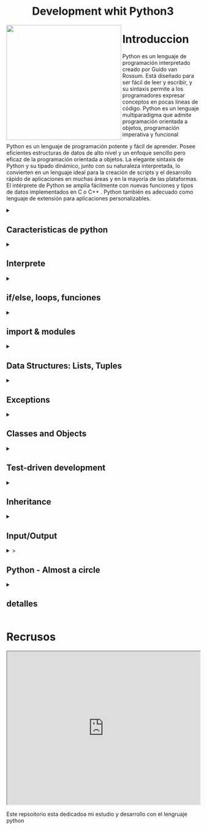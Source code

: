 <div>
<h1 align="center">Development whit Python3</h1>

<img src="https://user-images.githubusercontent.com/105575956/220216383-93914940-8588-4f2d-8237-3ad2375c47f4.png" width="300" align="left"/> 

# Introduccion

Python es un lenguaje de programación interpretado creado por Guido van Rossum. Está diseñado para ser fácil de leer y escribir, y su sintaxis permite a los programadores expresar conceptos en pocas líneas de código. Python es un lenguaje multiparadigma que admite programación orientada a objetos, programación imperativa y funcional

Python es un lenguaje de programación potente y fácil de aprender. Posee eficientes estructuras de datos de alto nivel y un enfoque sencillo pero eficaz de la programación orientada a objetos. La elegante sintaxis de Python y su tipado dinámico, junto con su naturaleza interpretada, lo convierten en un lenguaje ideal para la creación de scripts y el desarrollo rápido de aplicaciones en muchas áreas y en la mayoría de las plataformas.
El intérprete de Python se amplía fácilmente con nuevas funciones y tipos de datos implementados en C o C++ . Python también es adecuado como lenguaje de extensión para aplicaciones personalizables.

</div>

<details>
<summary><h2>Caracteristicas de python</h2></summary>

* Lenguaje de propocito general: se puede utilizar tanto para escribir una pequeña base de datos personalizada, o una aplicación GUI especializada, o un simple juego.

* Lenguaje de alto nivel: es mas facil entender la lectura y su sintaxis, se escribir programas de forma compacta y legible.

* Es un lenguaje de tipado dinamico: python reconoce el tipo de dato y lo define automaticamente, la variable se adapta segun el tipo de dato que le demos
Ejemplo:
```py
nombre = "Sapitorico" - reconoce que es una string
edad = 21 - reconnoce que el dato es un entero
```

* Lenguaje orientada a objetos: desarrollo con objetos, clases metodos objetos, etc

* Lenguaje interpretaod: interpreta linea por linea y lo transforma a lenguaje maquina, este tiene un interprete que lee las intrucciones, lo que lo hace mas facil manuipular y resolver problemas y cambiar el codigo, lo malo de esto es que lo hace mas lento.

# por que utilizar pytohn?

* cualquier desarrollador puede entender un codigo pytohn, admeas puede ser mas prductrivo ya que reduce las lineas de codigo para realizar tareas, ademas nos ahorramos corchetes y podemos ordenar de mejor manera el codigo, utilizando la indentacion.

* contiene una gran biblioteca estandar de codigo, que son pedazos de codigo reutilizables, que podemos reutilizar para casi cualquier cosa, ademas no carga todas las funcionalidades, sino que carga las que utilizemos para nuestro progrmama, importanto esos poedazos de coigo que nos permite realizar la tarea.

* podemos mezclarlo con otros lenguajes de prormacion

* multiparadigma: podemos trasladar un progrmama echo en pytohn a cualquier otro sistema operatvo

<img src="https://user-images.githubusercontent.com/105575956/220435134-58d905f1-0c2c-4d31-86c5-86d38cd72198.jpg" width="500"/>

</details>

<details>
<summary><h2>Interprete</h2></summary>

<img width="428" align="left" alt="Screenshot 2023-02-21 155701" src="https://user-images.githubusercontent.com/105575956/220434700-7e812603-527c-4b66-88ab-07114749c062.png">


Las funciones de edición de línea del intérprete incluyen edición interactiva, sustitución del historial y completado de código en sistemas que soporten la biblioteca GNU Readline.

Since Python statements often contain spaces or other command in its entirety. Some Python modules are also useful as scripts. These can be invoked using python -m module ..., which executes the source file for module as if you had spelled out its full name on the command line. When a script file is used, it is sometimes useful to be able to run the script and enter interactive mode afterwards.

Esto puede hacerse pasando -i antes del script. Cuando el intérprete conoce el nombre del script y la variable de argumentos adicionales en el módulo sys. -m, sys.argv se establece con el nombre completo del módulo localizado. Cuando los comandos se leen desde un tty, se dice que el intérprete está en modo interactivo.

En este modo solicita el siguiente comando con el prompt primario, con el prompt secundario, por defecto tres puntos . El intérprete $ python3. Python 3.

</details>

<details>
<summary><h2>if/else, loops, funciones</h2></summary>

Quizás el tipo de sentencia más conocido sea la sentencia if.

La palabra clave 'elif' es la abreviatura de 'else if', y es útil para evitar una indentación excesiva. Si está comparando el mismo valor con varias constantes, o comprobando tipos o atributos específicos, también puede encontrar útil la sentencia match

La sentencia for en Python difiere un poco de lo que puede estar acostumbrado en C o Pascal.

La sentencia pass no hace nada. Puede ser usada cuando una sentencia es requerida sintácticamente pero el programa no requiere ninguna acción pass # Ocupar-esperar la interrupción del teclado del valor en variables.

Si está utilizando clases para estructurar sus datos

Puede utilizar parámetros posicionales con algunas clases incorporadas que proporcionan un orden para sus atributos . Sólo los nombres independientes son asignados por una sentencia match.

<img src="https://user-images.githubusercontent.com/105575956/220440537-4dc93b0e-e712-40e5-a946-f08beaeb2e28.png" width="400"/>

</details>

<details>
<summary><h2>import & modules</h2></summary>

Un módulo es un fichero que contiene definiciones y sentencias de Python. El nombre del fichero es el nombre del módulo con el sufijo .
Existe incluso una variante para importar todos los nombres que define un módulo

En la mayoría de los casos los programadores de Python no utilizan esta facilidad ya que introduce que ya ha definido. Tenga en cuenta que en general la práctica de importar * de un módulo o paquete está mal vista, ya que a menudo causa código poco legible. Si el nombre del módulo va seguido de as, entonces el nombre que sigue a as se vincula directamente al módulo importado.
También se puede utilizar cuando se utiliza from con efectos similares

__init__. The __init__. Py files are required to make Python treat directories containing the file as packages. This prevents directories with a common name, on the module search path.

<img align="left" src="https://user-images.githubusercontent.com/105575956/220442375-a5094c5a-cd51-40cf-9c9a-37af4abdaf3b.jpg" width="400"/>

En Python, un módulo es un archivo que contiene código Python que puede ser utilizado en otros programas. La importación de módulos te permite acceder a funciones, clases y variables definidas en otros archivos, lo que te permite reutilizar el código y ahorrar tiempo y esfuerzo en el desarrollo de programas.

</details>

<details>
<summary><h2>Data Structures: Lists, Tuples</h2></summary>

En Python, existen varias estructuras de datos predefinidas que te permiten almacenar y manipular datos de manera eficiente. A continuación, te presento un resumen de las principales estructuras de datos en Python 3:

# listas

Una lista es una colección ordenada y mutable de elementos, que se define utilizando corchetes ([]). Los elementos de la lista pueden ser de cualquier tipo, y se pueden agregar, eliminar o modificar en cualquier momento.

```py
mi_lista = [1, 2, 3, "cuatro", "cinco"]
mi_lista.append(6)
mi_lista.remove("cuatro")
print(mi_lista)
```

# Tuplas

Una tupla es una colección ordenada e inmutable de elementos, que se define utilizando paréntesis (()). Los elementos de la tupla pueden ser de cualquier tipo, y no se pueden agregar, eliminar o modificar una vez creada.

```py
mi_tupla = (1, 2, 3, "cuatro", "cinco")
print(mi_tupla[0])
```

# Conjuntos

Un conjunto es una colección no ordenada y mutable de elementos únicos, que se define utilizando llaves ({}). Los elementos del conjunto pueden ser de cualquier tipo, y se pueden agregar o eliminar en cualquier momento.

```py
mi_conjunto = {1, 2, 3, "cuatro", "cinco"}
mi_conjunto.add(6)
mi_conjunto.remove("cuatro")
print(mi_conjunto)
```

# Diccionarios

Un diccionario es una colección no ordenada y mutable de pares clave-valor, que se define utilizando llaves ({}). Las claves deben ser únicas y pueden ser de cualquier tipo inmutable, mientras que los valores pueden ser de cualquier tipo.

```py
mi_diccionario = {"uno": 1, "dos": 2, "tres": 3, "cuatro": "cuatro", "cinco": "cinco"}
mi_diccionario["seis"] = 6
del mi_diccionario["cuatro"]
print(mi_diccionario)
```
    
<img src="https://user-images.githubusercontent.com/105575956/220453704-bd9d73e0-90d8-4b4c-9b66-c08333f7fb8d.png" width="400"/>


</details>



<details>
<summary><h2>Exceptions</h2></summary>

En Python, las excepciones son errores que se producen durante la ejecución de un programa. Cuando se produce una excepción, el programa se detiene y muestra un mensaje de error que indica la causa del problema.

Para manejar las excepciones en Python, se utiliza la estructura de control try-except. El código que puede producir una excepción se coloca dentro del bloque try, y el código que maneja la excepción se coloca dentro del bloque except. Si se produce una excepción dentro del bloque try, el programa salta automáticamente al bloque except, donde se maneja la excepción.

Aquí hay un ejemplo de cómo se utiliza la estructura try-except para manejar una excepción en Python:

```py
try:
    x = 10 / 0
except ZeroDivisionError:
    print("Error: división por cero")
```

En este ejemplo, el código intenta dividir 10 por cero, lo que produce una excepción ZeroDivisionError. El programa detecta esta excepción y muestra un mensaje de error adecuado en el bloque except.

Además de la excepción ZeroDivisionError, Python tiene muchas otras excepciones integradas que se pueden utilizar para manejar diferentes tipos de errores. También es posible crear tus propias excepciones personalizadas mediante la definición de una clase de excepción.

En resumen, las excepciones son una parte importante del manejo de errores en Python. Al utilizar la estructura de control try-except, puedes manejar las excepciones de manera efectiva y evitar que tu programa se detenga debido a un error.

```py
# Manejo de excepciones de índice fuera de rango
lista = [1, 2, 3]
try:
    print(lista[3])
except IndexError:
    print("Error: índice fuera de rango")

# Manejo de excepciones de valor incorrecto
numero = input("Ingrese un número: ")
try:
    numero = int(numero)
except ValueError:
    print("Error: el valor ingresado no es un número")

# Manejo de excepciones personalizadas
class ErrorPersonalizado(Exception):
    pass

try:
    raise ErrorPersonalizado("Este es un error personalizado")
except ErrorPersonalizado as e:
    print("Se produjo un error personalizado:", e)
```

En el primer ejemplo, se intenta acceder a un elemento de una lista que no existe, lo que produce una excepción IndexError. En el bloque except, se maneja la excepción y se muestra un mensaje de error adecuado.

En el segundo ejemplo, se pide al usuario que ingrese un número, pero si el valor ingresado no se puede convertir a un entero, se produce una excepción ValueError. El bloque except maneja la excepción y muestra un mensaje de error adecuado.

En el tercer ejemplo, se define una excepción personalizada mediante la definición de una clase de excepción. En el bloque try, se levanta la excepción personalizada, y en el bloque except, se maneja la excepción y se muestra un mensaje de error personalizado.

En Python, también es posible utilizar la cláusula finally para ejecutar código que debe ejecutarse independientemente de si se produce una excepción o no. Aquí hay un ejemplo:

```py
try:
    archivo = open("archivo.txt", "r")
    contenido = archivo.read()
    print(contenido)
except IOError:
    print("Error: no se pudo leer el archivo")
finally:
    archivo.close()
```

En este ejemplo, el código intenta abrir un archivo y leer su contenido. Si se produce una excepción IOError, se maneja la excepción y se muestra un mensaje de error adecuado. En cualquier caso, el archivo se cierra en el bloque finally.

En resumen, las excepciones son una herramienta poderosa en Python para manejar errores y evitar que el programa se detenga debido a un problema. Al utilizar la estructura de control try-except-finally, puedes manejar las excepciones de manera efectiva y garantizar que tu código se ejecute de manera segura.

En programación, los errores son inevitables, y es importante saber cómo manejarlos de manera efectiva para evitar que el programa se detenga debido a un problema. En Python, los errores se manejan mediante el uso de excepciones, que son objetos que representan un problema que se ha producido durante la ejecución del programa.

Para manejar los errores en Python, se utiliza la estructura de control try-except. El código que puede producir una excepción se coloca dentro del bloque try, y el código que maneja la excepción se coloca dentro del bloque except. Si se produce una excepción dentro del bloque try, el programa salta automáticamente al bloque except, donde se maneja la excepción.

En Python, hay muchos tipos de excepciones integradas que se pueden utilizar para manejar diferentes tipos de errores, como la excepción ZeroDivisionError que se produce cuando se intenta dividir por cero, la excepción IndexError que se produce cuando se intenta acceder a un índice fuera de rango en una lista, y la excepción ValueError que se produce cuando se intenta convertir un valor que no es válido a un tipo de datos determinado.

Además de las excepciones integradas, también es posible definir tus propias excepciones personalizadas mediante la definición de una clase de excepción.

En resumen, los errores son una parte inevitable de la programación, pero con el manejo adecuado de excepciones, puedes evitar que los errores detengan tu programa y garantizar que tu código se ejecute de manera segura. La estructura try-except es una herramienta esencial para manejar excepciones en Python, y al conocer las excepciones integradas y cómo definir tus propias excepciones personalizadas, puedes manejar una amplia variedad de errores de manera efectiva.

</details>

<details>
<summary><h2>Classes and Objects</h2></summary>

En Python, una clase es un conjunto de atributos y métodos que definen un objeto. Un objeto es una instancia de una clase, que puede contener datos y tener la capacidad de realizar acciones específicas.

Para definir una clase, se utiliza la palabra clave class, seguida del nombre de la clase y dos puntos. Luego, se definen los atributos y métodos de la clase. Aquí hay un ejemplo de cómo definir una clase simple:

```py
class Persona:
    def __init__(self, nombre, edad):
        self.nombre = nombre
        self.edad = edad

    def saludar(self):
        print(f"Hola, mi nombre es {self.nombre} y tengo {self.edad} años.")
```

En este ejemplo, la clase Persona tiene dos atributos: nombre y edad, y un método llamado saludar(), que imprime un mensaje de saludo en la consola.

Para crear un objeto a partir de una clase, se utiliza la sintaxis NombreDeLaClase() y se pueden proporcionar argumentos para los atributos de la clase. Aquí hay un ejemplo:

```py
persona1 = Persona("Juan", 30)
persona1.saludar()
```

En este ejemplo, se crea un objeto llamado persona1 a partir de la clase Persona y se le asignan los valores "Juan" y 30 a los atributos nombre y edad. Luego, se llama al método saludar() del objeto persona1, que imprime el mensaje "Hola, mi nombre es Juan y tengo 30 años." en la consola.

En Python, los objetos pueden heredar atributos y métodos de otras clases. Esto se logra mediante la definición de una clase hija que hereda de una clase padre. Aquí hay un ejemplo:

```py
class Empleado(Persona):
    def __init__(self, nombre, edad, salario):
        super().__init__(nombre, edad)
        self.salario = salario

    def presentarse(self):
        print(f"Soy {self.nombre}, tengo {self.edad} años y mi salario es de {self.salario} dólares.")
```

En este ejemplo, la clase Empleado hereda de la clase Persona y tiene un atributo adicional llamado salario y un método llamado presentarse(), que imprime un mensaje de presentación en la consola.

En resumen, las clases y los objetos son fundamentales en la programación orientada a objetos de Python. Las clases definen los atributos y métodos de los objetos, y los objetos son instancias de una clase que contienen datos y tienen la capacidad de realizar acciones específicas. La herencia de clases permite la creación de clases hijas que heredan atributos y métodos de una clase padre. Al comprender cómo definir y utilizar clases y objetos en Python, puedes crear programas más estructurados, fáciles de mantener y extensibles.

Variables that belong to an object or class are referred to as fields. Such functions are called methods of the class. This terminology is important because it helps us to differentiate between functions and variables which are independent and those which belong to a class or object. Collectively, the fields and methods can be referred to as the attributes of that class.

Fields are of two types - they can belong to each instance/object of the class or they can belong to the class itself. They are called instance variables and class variables respectively.

The self

Class methods have only one specific difference from ordinary functions - they must have an extra first name that has to be added to the beginning of the parameter list, but you do not give a value for this parameter when you call the method, Python will provide it. This particular variable refers to the object itself, and by convention, it is given the name self. When you call a method of this object as myobject. Method, this is automatically converted by Python into MyClass.

Method -this is all the special self is about. This also means that if you have a method which takes no arguments, then you still have to have one argument - the self.

<details>
<summary><h2>Properties, Getters and Setters</h2></summary>

En Python, las propiedades, getters y setters son herramientas que se utilizan para controlar el acceso y la modificación de atributos de una clase. Estas herramientas permiten que los atributos de una clase sean manipulados de forma controlada y segura.

Las propiedades son métodos que se utilizan para acceder y modificar los atributos de una clase. Se definen mediante el uso del decorador @property y se acceden mediante la sintaxis de un atributo. Aquí hay un ejemplo:

```py
class Persona:
    def __init__(self, nombre):
        self._nombre = nombre

    @property
    def nombre(self):
        return self._nombre

    @nombre.setter
    def nombre(self, nombre):
        self._nombre = nombre
```

En este ejemplo, la clase Persona tiene un atributo _nombre que se accede a través de la propiedad nombre. La propiedad nombre tiene un getter que devuelve el valor del atributo _nombre y un setter que permite modificar el valor del atributo _nombre. La sintaxis para acceder y modificar la propiedad nombre es similar a la de un atributo normal:

```py
persona = Persona("Juan")
print(persona.nombre)  # Salida: Juan
persona.nombre = "Pedro"
print(persona.nombre)  # Salida: Pedro
```

En este ejemplo, se crea un objeto persona de la clase Persona con el nombre "Juan". Luego, se accede al valor del atributo _nombre a través de la propiedad nombre y se modifica el valor del atributo _nombre a "Pedro" a través del setter de la propiedad nombre.

Los getters y setters son métodos que se utilizan para acceder y modificar los atributos de una clase, respectivamente. Estos métodos se definen de manera similar a las propiedades, pero se llaman explícitamente en lugar de accederse mediante la sintaxis de un atributo. Aquí hay un ejemplo:

```py
class Rectangulo:
    def __init__(self, ancho, altura):
        self._ancho = ancho
        self._altura = altura

    def get_ancho(self):
        return self._ancho

    def set_ancho(self, ancho):
        self._ancho = ancho

    def get_altura(self):
        return self._altura

    def set_altura(self, altura):
        self._altura = altura

    def area(self):
        return self._ancho * self._altura

```

En este ejemplo, la clase Rectangulo tiene dos atributos, _ancho y _altura, que se acceden y modifican mediante los métodos get_ancho(), set_ancho(), get_altura() y set_altura(). El método area() calcula y devuelve el área del rectángulo. Para acceder y modificar los atributos _ancho y _altura, se utilizan los métodos correspondientes:

```py
rectangulo = Rectangulo(10, 20)
print(rectangulo.get_ancho())  # Salida: 10
print(rectangulo.get_altura())  # Salida: 20
rectangulo.set_ancho(5)
rectangulo.set_altura(10)
print(rectangulo.area())  # Salida: 50
```
En este ejemplo, se crea un objeto rectangulo de la clase Rectangulo con un ancho de 10 y una altura de 20.
</details>


</details>


<details>
<summary><h2>Test-driven development</h2></summary>


# Doctests

Los doctest son una herramienta de Python que permiten escribir pruebas en la misma documentación de una función o módulo. Los doctest son útiles porque pueden ayudar a garantizar que el código funciona correctamente al mismo tiempo que proporciona una documentación clara y concisa.

Un ejemplo de doctest podría ser la siguiente función que calcula la suma de dos números:

```py
def suma(a, b):
    """
    Esta función calcula la suma de dos números.

    Ejemplos:
    >>> suma(2, 3)
    5
    >>> suma(-1, 1)
    0
    >>> suma(0, 0)
    0
    """
    return a + b
```
En este ejemplo, la documentación de la función suma incluye ejemplos de cómo se puede llamar la función y qué resultado se espera en cada caso. Los ejemplos están escritos en un formato similar al de una sesión interactiva de Python, donde el símbolo >>> indica una entrada de usuario y el resultado esperado se escribe después.

Para ejecutar los doctest, se utiliza el módulo doctest de Python. Por ejemplo:

```py
import doctest

doctest.testmod()
```

o de forma manual en la temrinal

```py
python3 -m doctest -v
```

Esto ejecuta todos los doctest en un módulo y produce una salida que indica si los resultados esperados coinciden con los resultados reales.

Los doctest son útiles porque permiten asegurarse de que la documentación es precisa y que el código funciona como se espera. Además, los doctest son fáciles de escribir y pueden proporcionar una forma rápida y sencilla de probar pequeñas piezas de código.

Es importante tener en cuenta que los doctest no deben ser utilizados como una herramienta exhaustiva de pruebas. Los doctest sólo prueban los casos de prueba explícitamente incluidos en la documentación, por lo que es necesario utilizar otras herramientas de pruebas para garantizar que el código funciona correctamente en todos los casos posibles.


# Unitests

Unittest es un módulo de Python que se utiliza para escribir y ejecutar pruebas unitarias. Las pruebas unitarias son un tipo de prueba de software que se centra en probar cada componente individual del código para asegurarse de que funciona correctamente.

Para utilizar el módulo Unittest, se crean clases que heredan de unittest.TestCase. Dentro de estas clases, se definen métodos de prueba que utilizan los métodos de aserción proporcionados por Unittest para verificar si el comportamiento del código es el esperado.

Un ejemplo de prueba unitaria con Unittest sería el siguiente:

```py
import unittest

def suma(a, b):
    return a + b

class TestSuma(unittest.TestCase):
    def test_suma_positivos(self):
        self.assertEqual(suma(2, 3), 5)

    def test_suma_negativos(self):
        self.assertEqual(suma(-1, -1), -2)

    def test_suma_cero(self):
        self.assertEqual(suma(0, 0), 0)

if __name__ == '__main__':
    unittest.main()
```

En este ejemplo, se define una función suma que calcula la suma de dos números. Luego, se crea una clase TestSuma que hereda de unittest.TestCase y se definen tres métodos de prueba: test_suma_positivos, test_suma_negativos y test_suma_cero. Cada método de prueba utiliza un método de aserción de Unittest (self.assertEqual) para verificar si el resultado de la función suma coincide con el resultado esperado.

Finalmente, se utiliza la sentencia if __name__ == '__main__' para indicar que se debe ejecutar la función unittest.main() para ejecutar las pruebas.

Unittest es una herramienta poderosa y flexible para escribir pruebas unitarias en Python. Permite definir conjuntos de pruebas complejas y ejecutarlas de forma automatizada. Además, Unittest se integra bien con otras herramientas de pruebas y puede utilizarse en conjunción con doctest para proporcionar una cobertura completa de las pruebas en un proyecto.

El Desarrollo Guiado por Pruebas (Test-driven development, TDD) es una práctica de programación en la que se escriben pruebas antes de escribir el código. El objetivo es mejorar la calidad del código y asegurarse de que cumple con los requisitos específicos.

El proceso de TDD se realiza en tres fases:

Red: escribir una prueba fallida que describa el comportamiento deseado.
Green: escribir el código mínimo necesario para que la prueba pase.
Refactor: mejorar el código existente sin cambiar su comportamiento, asegurándose de que todas las pruebas sigan pasando.
Un ejemplo de TDD podría ser la implementación de una función que sume dos números:

```py
import unittest

class TestSum(unittest.TestCase):
    def test_sum(self):
        self.assertEqual(sum(1, 2), 3)
        self.assertEqual(sum(0, 0), 0)
        self.assertEqual(sum(-1, 1), 0)
        
def sum(a, b):
    return a + b
```

En este ejemplo, se crea una clase de prueba TestSum que hereda de la clase unittest.TestCase. La clase de prueba tiene un método de prueba test_sum que prueba la función sum con diferentes entradas y compara el resultado con un valor esperado utilizando el método assertEqual. En este caso, la función sum simplemente devuelve la suma de los dos números de entrada.

En la fase "Red" de TDD, la prueba falla porque la función sum no ha sido implementada todavía.

En la fase "Green", se implementa la función sum para que pase las pruebas escritas previamente.

Finalmente, en la fase "Refactor", se puede mejorar el código existente sin cambiar su comportamiento. En este ejemplo, la función sum es bastante simple y no hay mucho que refactorizar, pero en proyectos más grandes, esta fase puede ser muy importante para mantener un código limpio y fácil de entender.

El TDD puede llevar más tiempo al principio, pero a largo plazo puede ahorrar tiempo y dinero, ya que se asegura de que el código funciona como se espera y es fácil de mantener. Además, la práctica del TDD fomenta la escritura de código modular y bien estructurado.

</details>

<details>
<summary><h2>Inheritance</h2></summary>

La herencia es un mecanismo en Python que permite crear nuevas clases basadas en clases ya existentes. La clase existente se llama clase base o clase padre y la nueva clase se llama clase derivada o clase hija. La clase derivada hereda todos los atributos y métodos de la clase padre y puede agregar nuevos atributos y métodos o modificar los ya existentes.

Un ejemplo de herencia en Python es el siguiente:

```py
class Animal:
    def __init__(self, name, age):
        self.name = name
        self.age = age

    def talk(self):
        pass

class Dog(Animal):
    def __init__(self, name, age, breed):
        super().__init__(name, age)
        self.breed = breed

    def talk(self):
        return "Woof"

class Cat(Animal):
    def __init__(self, name, age, color):
        super().__init__(name, age)
        self.color = color

    def talk(self):
        return "Meow"
```

En este ejemplo, se define una clase Animal que tiene dos atributos (name y age) y un método talk que no hace nada. Luego, se definen dos clases derivadas (Dog y Cat) que heredan de la clase Animal.

La clase Dog tiene un atributo adicional (breed) y un método talk que devuelve "Woof". La clase Cat tiene un atributo adicional (color) y un método talk que devuelve "Meow". Ambas clases utilizan el método super() para llamar al constructor de la clase padre y heredar los atributos name y age.

Al utilizar la herencia, se evita tener que repetir el código de la clase base en las clases derivadas. En lugar de eso, se define una vez en la clase base y se reutiliza en las clases derivadas. Además, las clases derivadas pueden agregar comportamiento adicional o modificar el comportamiento existente de la clase base.

En resumen, la herencia es una característica importante de la programación orientada a objetos que permite la reutilización de código y la creación de nuevas clases basadas en clases existentes.

La herencia es una característica importante de la programación orientada a objetos que permite la creación de nuevas clases basadas en clases existentes. La nueva clase, llamada clase derivada o clase hija, hereda todos los atributos y métodos de la clase existente, llamada clase base o clase padre. La herencia facilita la reutilización del código y la organización de las clases en jerarquías.

En Python, la herencia se define utilizando la sintaxis class DerivedClass(BaseClass):. La clase derivada puede agregar nuevos atributos y métodos o modificar los ya existentes. Si la clase derivada define un método con el mismo nombre que uno en la clase base, el método de la clase derivada reemplaza al de la clase base. Sin embargo, la clase derivada puede llamar al método de la clase base utilizando la función super().

Veamos un ejemplo más detallado:

```py
class Shape:
    def __init__(self, x, y):
        self.x = x
        self.y = y
    
    def area(self):
        pass

class Rectangle(Shape):
    def __init__(self, x, y, width, height):
        super().__init__(x, y)
        self.width = width
        self.height = height

    def area(self):
        return self.width * self.height

class Circle(Shape):
    def __init__(self, x, y, radius):
        super().__init__(x, y)
        self.radius = radius

    def area(self):
        return 3.14 * self.radius ** 2
```

En este ejemplo, se define una clase base llamada Shape que tiene dos atributos x e y y un método area que no hace nada. Luego, se definen dos clases derivadas: Rectangle y Circle. La clase Rectangle tiene dos atributos adicionales (width y height) y un método area que calcula el área del rectángulo. La clase Circle tiene un atributo adicional (radius) y un método area que calcula el área del círculo.

La clase Rectangle y la clase Circle heredan los atributos y métodos de la clase Shape. Por lo tanto, pueden acceder a los atributos x e y y llamar al método area sin tener que definirlos nuevamente. Además, las clases derivadas agregan atributos y métodos adicionales que son específicos de cada forma.

En resumen, la herencia es una técnica importante de la programación orientada a objetos que permite la reutilización de código y la organización de las clases en jerarquías. En Python, se define utilizando la sintaxis class DerivedClass(BaseClass):. Las clases derivadas heredan todos los atributos y métodos de la clase base y pueden agregar nuevos atributos y métodos o modificar los ya existentes.

</details>

<details>
<summary><h2>Input/Output</h2></summary>

En Python, la entrada y salida (Input/Output, I/O) se manejan utilizando funciones integradas que permiten la lectura y escritura de datos desde y hacia archivos, la consola y otros dispositivos.

La función print() se utiliza para imprimir datos en la consola. Por defecto, la función print() separa los elementos con un espacio y agrega un salto de línea al final. Sin embargo, es posible cambiar estos comportamientos utilizando los argumentos opcionales sep y end. Por ejemplo:

```py
nombre = "Juan"
edad = 25
print("Hola,", nombre, "tienes", edad, "años.")
# Salida: Hola, Juan tienes 25 años.

print("Hola,", nombre, "tienes", edad, "años.", sep="-", end="!\n")
# Salida: Hola-Juan-tienes-25-años.!
```

Para leer datos desde la consola, se utiliza la función input(). Esta función espera que el usuario ingrese una cadena de caracteres y devuelve la cadena como resultado. Por ejemplo:

```py
nombre = input("Ingresa tu nombre: ")
print("Hola,", nombre)
```

Para leer y escribir datos desde y hacia archivos, se utilizan las funciones open(), read() y write(). La función open() se utiliza para abrir un archivo y devuelve un objeto archivo. La función read() se utiliza para leer los datos del archivo y la función write() se utiliza para escribir datos en el archivo. Es importante cerrar el archivo después de usarlo utilizando la función close().

Por ejemplo, para leer los contenidos de un archivo llamado "archivo.txt" y imprimirlos en la consola, se podría hacer lo siguiente:

```py
with open("archivo.txt", "r") as archivo:
    contenido = archivo.read()
    print(contenido)
```

En resumen, en Python, la entrada y salida (Input/Output, I/O) se manejan utilizando funciones integradas que permiten la lectura y escritura de datos desde y hacia archivos, la consola y otros dispositivos. La función print() se utiliza para imprimir datos en la consola, la función input() se utiliza para leer datos desde la consola y las funciones open(), read() y write() se utilizan para leer y escribir datos desde y hacia archivos.
</details>

<details>
<summary>><h2>Python - Almost a circle</h2></summary>


# *args and **kwargs in python explained

En Python, "args" y "kwargs" son dos parámetros especiales que se pueden utilizar en las definiciones de las funciones para recibir argumentos variables.

"Args" es un parámetro que permite a una función recibir un número variable de argumentos no nombrados. Esto significa que se puede pasar cualquier cantidad de argumentos a la función y Python los empacará todos en una tupla. Veamos un ejemplo:

```py
def my_function(*args):
    for arg in args:
        print(arg)

my_function(1, 2, 3)
```

En este ejemplo, definimos una función llamada my_function con un parámetro *args. Luego llamamos a la función con tres argumentos: 1, 2 y 3. Al imprimir los valores de args en el cuerpo de la función, obtenemos:

```py
1
2
3
```

Esto significa que Python empacó los argumentos en una tupla y los pasó a la función.

"Kwargs" es un parámetro que permite a una función recibir un número variable de argumentos nombrados. Esto significa que se puede pasar cualquier cantidad de argumentos con un nombre específico a la función y Python los empacará en un diccionario. Veamos un ejemplo:

```py
def my_function(**kwargs):
    for key, value in kwargs.items():
        print(key, value)

my_function(name='Alice', age=30, city='New York')
```

En este ejemplo, definimos una función llamada my_function con un parámetro **kwargs. Luego llamamos a la función con tres argumentos nombrados: name, age y city. Al imprimir los valores de kwargs en el cuerpo de la función, obtenemos:

```py
name Alice
age 30
city New York
```

Esto significa que Python empacó los argumentos nombrados en un diccionario y los pasó a la función.

"Args" y "kwargs" también se pueden combinar en una misma función. En este caso, "args" se utiliza para recibir argumentos no nombrados y "kwargs" se utiliza para recibir argumentos nombrados. Veamos un ejemplo:

```py
def my_function(*args, **kwargs):
    for arg in args:
        print(arg)
    for key, value in kwargs.items():
        print(key, value)

my_function(1, 2, 3, name='Alice', age=30, city='New York')
```

En este ejemplo, definimos una función llamada my_function con los parámetros *args y **kwargs. Luego llamamos a la función con tres argumentos no nombrados y tres argumentos nombrados. Al imprimir los valores de args y kwargs en el cuerpo de la función, obtenemos:

```py
1
2
3
name Alice
age 30
city New York
```

Esto significa que Python empacó los argumentos no nombrados en una tupla y los argumentos nombrados en un diccionario, y los pasó a la función.

En resumen, "args" y "kwargs" son parámetros especiales que permiten a las funciones de Python recibir argumentos variables. "Args" se utiliza para recibir argumentos no nombrados, mientras que "kwargs" se utiliza para recibir argumentos nombrados. Estos parámetros pueden ayudar a hacer que las funciones sean más flexibles y fáciles de usar.


# JSON encoder and decoder

La librería "json" de Python permite codificar y decodificar datos en formato JSON. JSON es un formato de datos ligero y fácil de leer que se utiliza comúnmente en aplicaciones web y móviles para enviar y recibir datos.

Para usar la librería "json" en Python, primero debemos importarla:

```py
import json
```

Una vez que hemos importado la librería, podemos usar sus funciones para codificar y decodificar datos en formato JSON. Por ejemplo, para codificar un diccionario Python en formato JSON, podemos usar la función json.dumps():

```py
my_dict = {'name': 'Alice', 'age': 30, 'city': 'New York'}
json_str = json.dumps(my_dict)
print(json_str)
```

En este ejemplo, creamos un diccionario llamado my_dict y luego lo codificamos en formato JSON utilizando la función json.dumps(). Luego imprimimos la cadena JSON resultante en la consola.

Para decodificar una cadena JSON en un objeto Python, podemos usar la función json.loads():

```py
json_str = '{"name": "Alice", "age": 30, "city": "New York"}'
my_dict = json.loads(json_str)
print(my_dict)
```

En este ejemplo, creamos una cadena JSON llamada json_str y luego la decodificamos en un diccionario Python utilizando la función json.loads(). Luego imprimimos el diccionario resultante en la consola.

La librería "json" también proporciona opciones avanzadas para personalizar el proceso de codificación y decodificación. Por ejemplo, podemos proporcionar una función personalizada para codificar un objeto en formato JSON utilizando el parámetro default de la función json.dumps():

```py
class Person:
    def __init__(self, name, age, city):
        self.name = name
        self.age = age
        self.city = city

def encode_person(obj):
    if isinstance(obj, Person):
        return {'name': obj.name, 'age': obj.age, 'city': obj.city}
    else:
        raise TypeError('Object of type Person is not JSON serializable')

my_person = Person('Alice', 30, 'New York')
json_str = json.dumps(my_person, default=encode_person)
print(json_str)
```

En este ejemplo, definimos una clase Person que representa una persona con un nombre, una edad y una ciudad. Luego definimos una función encode_person() que se utiliza para codificar objetos de la clase Person en formato JSON. Finalmente, creamos un objeto my_person de la clase Person y lo codificamos en formato JSON utilizando la función json.dumps() y el parámetro default.

En resumen, la librería "json" de Python permite codificar y decodificar datos en formato JSON. Esto es útil para enviar y recibir datos en aplicaciones web y móviles. La librería proporciona funciones simples para codificar y decodificar datos, así como opciones avanzadas para personalizar el proceso de codificación y decodificación.

# Unitests

La biblioteca unittest de Python es un marco de prueba integrado que se utiliza para escribir y ejecutar pruebas unitarias en Python. unittest proporciona una serie de clases y métodos para crear y ejecutar pruebas unitarias.

Para utilizar la biblioteca unittest, primero debemos importarla:

```py
import unittest
```

Luego, podemos crear una clase de prueba que herede de unittest.TestCase. Dentro de esta clase, podemos definir diferentes métodos que contienen las pruebas unitarias que queremos ejecutar. Por ejemplo, el siguiente código define una clase de prueba simple con una prueba unitaria:

```py
class MyTestCase(unittest.TestCase):
    def test_addition(self):
        self.assertEqual(1 + 2, 3)
```

En este ejemplo, creamos una clase llamada MyTestCase que hereda de unittest.TestCase. Luego definimos un método llamado test_addition() que realiza una prueba unitaria simple de suma. La prueba compara el resultado de 1 + 2 con el valor esperado de 3 utilizando el método assertEqual() de unittest.TestCase.

Para ejecutar nuestras pruebas unitarias, podemos usar el método unittest.main(). Por ejemplo, podemos agregar el siguiente código al final de nuestro archivo de prueba para ejecutar todas las pruebas unitarias definidas en nuestra clase de prueba:

```py
if __name__ == '__main__':
    unittest.main()
```

La biblioteca unittest proporciona una amplia variedad de métodos de aserción que se utilizan para verificar el comportamiento esperado de nuestro código en las pruebas unitarias. Algunos de los métodos de aserción más comunes incluyen:

assertEqual(a, b): verifica si a y b son iguales
assertNotEqual(a, b): verifica si a y b no son iguales
assertTrue(x): verifica si x es verdadero
assertFalse(x): verifica si x es falso
assertIn(a, b): verifica si a está en b
assertNotIn(a, b): verifica si a no está en b
assertRaises(exception, callable, *args, **kwds): verifica si callable(*args, **kwds) genera una excepción del tipo exception
A continuación, se muestra un ejemplo de cómo usar algunos de estos métodos de aserción en una prueba unitaria:

```py
class MyTestCase(unittest.TestCase):
    def test_math(self):
        # Verificar la suma
        self.assertEqual(1 + 2, 3)

        # Verificar la resta
        self.assertEqual(5 - 2, 3)

        # Verificar la multiplicación
        self.assertEqual(2 * 3, 6)

        # Verificar la división
        self.assertEqual(6 / 2, 3)

        # Verificar si una cadena está en otra
        self.assertIn('hello', 'hello world')

        # Verificar si se produce una excepción
        self.assertRaises(ZeroDivisionError, lambda: 1 / 0)
```

En este ejemplo, definimos un método de prueba test_math() que realiza varias pruebas unitarias utilizando diferentes métodos de aserción. La prueba verifica la suma, la resta, la multiplicación y la división de números, y también verifica si una cadena está contenida en otra. La última prueba utiliza el método assertRaises() para verificar si se produce una excepción de división por cero al ejecutar una operación de división por cero.

Además de los métodos de aserción, la biblioteca unittest también proporciona una serie de métodos para configurar y limpiar las pruebas, así como para agrupar y ejecutar pruebas de manera más efectiva. Algunos de estos métodos incluyen:

setUp(): se ejecuta antes de cada prueba y se utiliza para configurar el entorno de prueba.
tearDown(): se ejecuta después de cada prueba y se utiliza para limpiar el entorno de prueba.
setUpClass(): se ejecuta una vez al inicio de la ejecución de todas las pruebas y se utiliza para configurar el entorno de prueba a nivel de clase.
tearDownClass(): se ejecuta una vez al final de la ejecución de todas las pruebas y se utiliza para limpiar el entorno de prueba a nivel de clase.
skip(reason): se utiliza para omitir una prueba y se puede proporcionar una razón opcional para la omisión.
A continuación, se muestra un ejemplo de cómo usar algunos de estos métodos en una clase de prueba:

```py
class MyTestCase(unittest.TestCase):
    @classmethod
    def setUpClass(cls):
        # Configurar el entorno de prueba a nivel de clase
        pass

    def setUp(self):
        # Configurar el entorno de prueba
        pass

    def test_addition(self):
        # Verificar la suma
        self.assertEqual(1 + 2, 3)

    @unittest.skip("Esta prueba está desactivada temporalmente")
    def test_subtraction(self):
        # Verificar la resta
        self.assertEqual(5 - 2, 3)

    def tearDown(self):
        # Limpiar el entorno de prueba
        pass

    @classmethod
    def tearDownClass(cls):
        # Limpiar el entorno de prueba a nivel de clase
        pass
```

En este ejemplo, definimos una clase de prueba MyTestCase que utiliza los métodos setUp(), tearDown(), setUpClass() y tearDownClass() para configurar y limpiar el entorno de prueba. También utilizamos el método skip() para omitir temporalmente una prueba de resta.

En resumen, unittest es una biblioteca de Python que se utiliza para escribir y ejecutar pruebas unitarias. Permite definir pruebas unitarias utilizando diferentes métodos de aserción y proporciona métodos para configurar y limpiar el entorno de prueba. unittest es una herramienta esencial para garantizar la calidad del código y reducir los errores en proyectos de Python.

se puede decir que unittest es solo una de las muchas bibliotecas de pruebas disponibles en Python. Otras bibliotecas populares incluyen pytest, doctest y nose. Cada biblioteca tiene sus propias características y ventajas, por lo que es importante investigar y encontrar la que mejor se adapte a las necesidades de cada proyecto.

La biblioteca pytest, por ejemplo, es conocida por su sintaxis más simple y sus capacidades de informes más detallados. También tiene una gran cantidad de complementos y extensiones disponibles que pueden mejorar aún más su funcionalidad. Por otro lado, la biblioteca doctest se utiliza para escribir pruebas dentro de la documentación del código, lo que lo hace ideal para proyectos con una documentación extensa.

Además, la página web proporciona información sobre cómo escribir pruebas eficaces, incluyendo el uso de casos de prueba de borde y pruebas de cobertura de código. También se proporciona información sobre cómo automatizar las pruebas mediante herramientas como Jenkins y Travis CI.

En resumen, la página web proporciona información valiosa sobre cómo escribir pruebas unitarias en Python utilizando la biblioteca unittest, así como información sobre otras bibliotecas de pruebas populares y cómo escribir pruebas eficaces en general. La página también cubre la automatización de pruebas, lo que es importante para proyectos más grandes y complejos.

</details>

</details>


<details>
<summary><h2>detalles</h2></summary>

```py
del - operador para borrar datos en la memoria
ejemplo
nombre = "sapito"
del nombre
"""se borro la variable en la memoria"""
```
esto va por oreden de lectura por ejemplo:

```py
nombre = "sapito"
completo = f"{nombre}rico" - la seccion donde esta nombre ya adquirio el valor de la variable ya creado completo.
del nombre
print(completo)
output: sapitorico
```

</details>

# Recrusos

<iframe src="https://overapi.com/python" width="100%" height="400px"></iframe>



<p>Este repsoitorio esta dedicadoa mi estudio y desarrollo con el lengruaje python</p>
